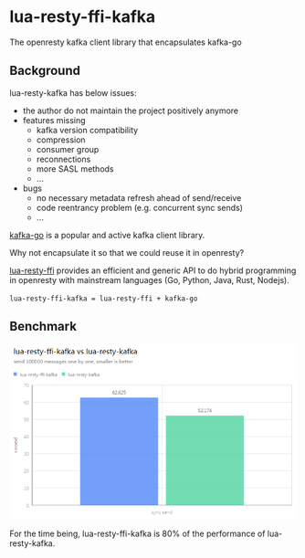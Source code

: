 # lua-resty-ffi-kafka
The openresty kafka client library that encapsulates kafka-go

## Background

lua-resty-kafka has below issues:

* the author do not maintain the project positively anymore
* features missing
  * kafka version compatibility
  * compression
  * consumer group
  * reconnections
  * more SASL methods
  * ...
* bugs
  * no necessary metadata refresh ahead of send/receive
  * code reentrancy problem (e.g. concurrent sync sends)
  * ...

[kafka-go](https://github.com/segmentio/kafka-go) is a popular and active kafka client library.

Why not encapsulate it so that we could reuse it in openresty?

[lua-resty-ffi](https://github.com/kingluo/lua-resty-ffi) provides an efficient and generic API to do hybrid programming
in openresty with mainstream languages (Go, Python, Java, Rust, Nodejs).

`lua-resty-ffi-kafka = lua-resty-ffi + kafka-go`

## Benchmark

![lua-resty-ffi-kafka vs lua-resty-kafka](benchmark.png)

For the time being, lua-resty-ffi-kafka is 80% of the performance of lua-resty-kafka.
